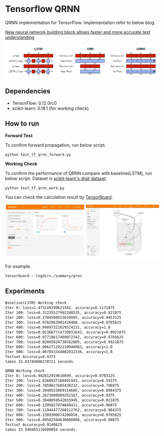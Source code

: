 # Tensorflow QRNN

QRNN implementation for TensorFlow. Implementation refer to below blog.

[New neural network building block allows faster and more accurate text understanding](http://metamind.io/research/new-neural-network-building-block-allows-faster-and-more-accurate-text-understanding/)

![qrnn.PNG](./pictures/qrnn.PNG)

## Dependencies

* TensorFlow: 0.12.0rc0
* scikit-learn: 0.18.1 (for working check)

## How to run

**Forward Test**

To confirm forward propagation, run below script.

```
python test_tf_qrnn_forward.py
```

**Working Check**

To confirm the performance of QRNN compare with baseline(LSTM), run below script.
Dataset is [scikit-learn's digit dataset](http://scikit-learn.org/stable/auto_examples/datasets/plot_digits_last_image.html).


```
python test_tf_qrnn_work.py
```

You can check the calculation result by [TensorBoard](https://www.tensorflow.org/versions/r0.12/how_tos/summaries_and_tensorboard/index.html).

![tensorboard.PNG](./pictures/tensorboard.PNG)

For example.

```
tensorboard --logdir=./summary/qrnn
```

## Experiments

```
Baseline(LSTM) Working check
Iter 0: loss=2.473149299621582, accuracy=0.1171875
Iter 100: loss=0.31235527992248535, accuracy=0.921875
Iter 200: loss=0.1704500913619995, accuracy=0.9453125
Iter 300: loss=0.0782063901424408, accuracy=0.9765625
Iter 400: loss=0.04097321629524231, accuracy=1.0
Iter 500: loss=0.023687714710831642, accuracy=0.9921875
Iter 600: loss=0.07718617469072342, accuracy=0.9765625
Iter 700: loss=0.02005828730762005, accuracy=0.9921875
Iter 800: loss=0.006271282210946083, accuracy=1.0
Iter 900: loss=0.007853344082832336, accuracy=1.0
Testset Accuracy=0.9375
takes 15.83749008178711 seconds.
```

```
QRNN Working check
Iter 0: loss=6.942812919616699, accuracy=0.0703125
Iter 100: loss=1.6366937160491943, accuracy=0.59375
Iter 200: loss=0.7058627605438232, accuracy=0.796875
Iter 300: loss=0.3940553069114685, accuracy=0.8984375
Iter 400: loss=0.2623080909252167, accuracy=0.9375
Iter 500: loss=0.3940059542655945, accuracy=0.921875
Iter 600: loss=0.1395827978849411, accuracy=0.96875
Iter 700: loss=0.11944477260112762, accuracy=0.984375
Iter 800: loss=0.1389300674200058, accuracy=0.9765625
Iter 900: loss=0.09582504630088806, accuracy=0.96875
Testset Accuracy=0.9140625
takes 13.540465116500854 seconds.
```

